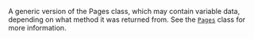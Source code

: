 A generic version of the Pages class, which may contain variable data,
depending on what method it was returned from. See the [`Pages`](https://create.roblox.com/docs/reference/engine/classes/Pages) class for
more information.